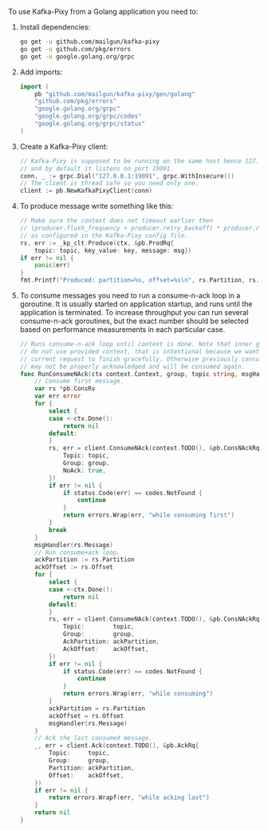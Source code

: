 To use Kafka-Pixy from a Golang application you need to:

1. Install dependencies:

    ```bash
    go get -u github.com/mailgun/kafka-pixy
    go get -u github.com/pkg/errors
    go get -u google.golang.org/grpc
    ```

2. Add imports:

    ```go
    import (
        pb "github.com/mailgun/kafka-pixy/gen/golang"
        "github.com/pkg/errors"
        "google.golang.org/grpc"
        "google.golang.org/grpc/codes"
        "google.golang.org/grpc/status"
    )
    ```

3. Create a Kafka-Pixy client:

    ```go
    // Kafka-Pixy is supposed to be running on the same host hence 127.0.0.1,
    // and by default it listens on port 19091.
	conn, _ := grpc.Dial("127.0.0.1:19091", grpc.WithInsecure())
    // The client is thread safe so you need only one.
	client := pb.NewKafkaPixyClient(conn)
    ```
    
4. To produce message write something like this:

    ```go
    // Make sure the context does not timeout earlier then 
    // (producer.flush_frequency + producer.retry_backoff) * producer.retry_max
    // as configured in the Kafka-Pixy config file.
    rs, err := _kp_clt.Produce(ctx, &pb.ProdRq{
 	    topic: topic, key_value: key, message: msg})
    if err != nil {
        panic(err)
    }
    fmt.Printf("Produced: partition=%s, offset=%s\n", rs.Partition, rs.Offset)
    ```
    
5. To consume messages you need to run a consume-n-ack loop in a goroutine.
 It is usually started on application startup, and runs until the application
 is terminated. To increase throughput you can run several consume-n-ack
 goroutines, but the exact number should be selected based on performance
 measurements in each particular case.
    
    ```go
    // Runs consume-n-ack loop until context is done. Note that inner gRPC calls
    // do not use provided context, that is intentional because we want for the
    // current request to finish gracefully. Otherwise previously consumed message
    // may not be properly acknowledged and will be consumed again.
    func RunConsumeNAck(ctx context.Context, group, topic string, msgHandler func(msg []byte)) error {
        // Consume first message.
        var rs *pb.ConsRs
        var err error
        for {
            select {
            case <-ctx.Done():
                return nil
            default:
            }
            rs, err = client.ConsumeNAck(context.TODO(), &pb.ConsNAckRq{
                Topic: topic,
                Group: group,
                NoAck: true,
            })
            if err != nil {
                if status.Code(err) == codes.NotFound {
                    continue
                }
                return errors.Wrap(err, "while consuming first")
            }
            break
        }
        msgHandler(rs.Message)
        // Run consume+ack loop.
        ackPartition := rs.Partition
        ackOffset := rs.Offset
        for {
            select {
            case <-ctx.Done():
                return nil
            default:
            }
            rs, err = client.ConsumeNAck(context.TODO(), &pb.ConsNAckRq{
                Topic:        topic,
                Group:        group,
                AckPartition: ackPartition,
                AckOffset:    ackOffset,
            })
            if err != nil {
                if status.Code(err) == codes.NotFound {
                    continue
                }
                return errors.Wrap(err, "while consuming")
            }
            ackPartition = rs.Partition
            ackOffset = rs.Offset
            msgHandler(rs.Message)
        }
        // Ack the last consumed message.
        _, err = client.Ack(context.TODO(), &pb.AckRq{
            Topic:     topic,
            Group:     group,
            Partition: ackPartition,
            Offset:    ackOffset,
        })
        if err != nil {
            return errors.Wrapf(err, "while acking last")
        }
        return nil
    }
    ``` 
